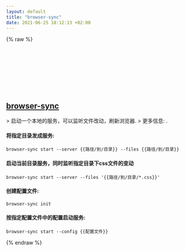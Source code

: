 ```yaml
---
layout: default
title: "browser-sync"
date: 2021-06-25 18:12:13 +02:00
---
```

{% raw %}
<h2 id="browser-sync">
  <a href="/zh/common/browser-sync.html">browser-sync</a> <a href="#browser-sync"><svg class="icon">
    <use href="/assets/images/unicode_sprite.svg#link" />
  </svg></a>
</h2>
> 启动一个本地的服务，可以监听文件改动，刷新浏览器.
> 更多信息: <https://browsersync.io/docs/command-line>.

#### 将指定目录发成服务:
```shell
browser-sync start --server {{路径/到/目录}} --files {{路径/到/目录}}
```
#### 启动当前目录服务，同时监听指定目录下css文件的变动
```shell
browser-sync start --server --files '{{路径/到/目录/*.css}}'
```
#### 创建配置文件:
```shell
browser-sync init
```
#### 按指定配置文件中的配置启动服务:
```shell
browser-sync start --config {{配置文件}}
```
{% endraw %}